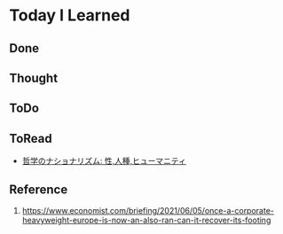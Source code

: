 # Today I Learned

## Done

## Thought

## ToDo

## ToRead
- [哲学のナショナリズム: 性,人種,ヒューマニティ](https://amzn.asia/d/4DEvPoz)

## Reference
1. https://www.economist.com/briefing/2021/06/05/once-a-corporate-heavyweight-europe-is-now-an-also-ran-can-it-recover-its-footing